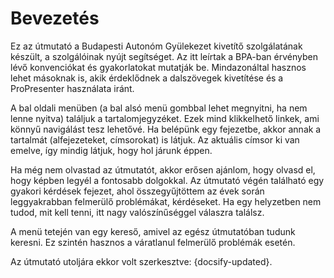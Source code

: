 # Bevezetés

Ez az útmutató a Budapesti Autonóm Gyülekezet kivetítő szolgálatának készült, a szolgálóinak nyújt segítséget. Az itt leírtak a BPA-ban érvényben lévő konvenciókat és gyakorlatokat mutatják be. Mindazonáltal hasznos lehet másoknak is, akik érdeklődnek a dalszövegek kivetítése és a ProPresenter használata iránt.

A bal oldali menüben (a bal alsó menü gombbal lehet megnyitni, ha nem lenne nyitva) találjuk a tartalomjegyzéket. Ezek mind klikkelhető linkek, ami könnyű navigálást tesz lehetővé. Ha belépünk egy fejezetbe, akkor annak a tartalmát (alfejezeteket, címsorokat) is látjuk. Az aktuális címsor ki van emelve, így mindig látjuk, hogy hol járunk éppen.

Ha még nem olvastad az útmutatót, akkor erősen ajánlom, hogy olvasd el, hogy képben legyél a fontosabb dolgokkal. Az útmutató végén található egy gyakori kérdések fejezet, ahol összegyűjtöttem az évek során leggyakrabban felmerülő problémákat, kérdéseket. Ha egy helyzetben nem tudod, mit kell tenni, itt nagy valószínűséggel válaszra találsz.

A menü tetején van egy kereső, amivel az egész útmutatóban tudunk keresni. Ez szintén hasznos a váratlanul felmerülő problémák esetén.

Az útmutató utoljára ekkor volt szerkesztve: {docsify-updated}.
